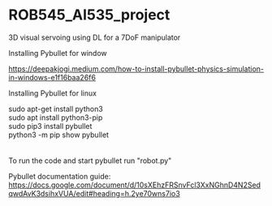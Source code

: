 # ROB545_AI535_project
3D visual servoing using DL for a 7DoF manipulator

Installing Pybullet for window

https://deepakjogi.medium.com/how-to-install-pybullet-physics-simulation-in-windows-e1f16baa26f6

Installing Pybullet for linux


sudo apt-get install python3 \
sudo apt install python3-pip\
sudo pip3 install pybullet \
python3 -m pip show pybullet \
\
\
To run the code and start pybullet run  "robot.py"

Pybullet documentation guide: https://docs.google.com/document/d/10sXEhzFRSnvFcl3XxNGhnD4N2SedqwdAvK3dsihxVUA/edit#heading=h.2ye70wns7io3
